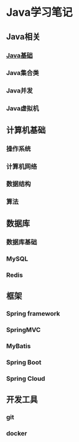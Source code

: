 # Java学习笔记

## Java相关



### [Java基础](./javabase/Java基础.md)

### Java集合类

### Java并发

### Java虚拟机



## 计算机基础



### 操作系统

### 计算机网络

### 数据结构

### 算法



## 数据库



### 数据库基础

### MySQL

### Redis



## 框架



### Spring framework

### SpringMVC

### MyBatis

### Spring Boot

### Spring Cloud



## 开发工具



### git

### docker